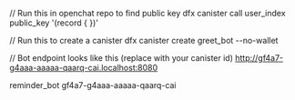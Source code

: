 // Run this in openchat repo to find public key
dfx canister call user_index public_key '(record { })'

// Run this to create a canister
dfx canister create greet_bot --no-wallet

// Bot endpoint looks like this (replace with your canister id)
http://gf4a7-g4aaa-aaaaa-qaarq-cai.localhost:8080

reminder_bot
gf4a7-g4aaa-aaaaa-qaarq-cai
